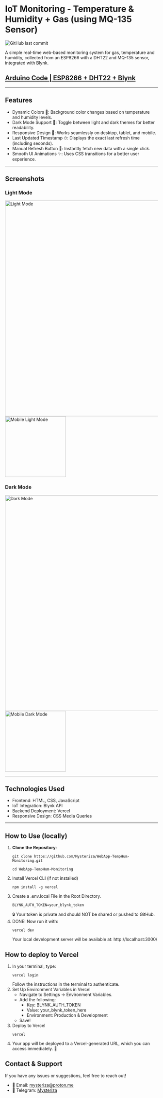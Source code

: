# IoT Monitoring - Temperature & Humidity + Gas (using MQ-135 Sensor)
![GitHub last commit](https://img.shields.io/github/last-commit/Mysteriza/WebApp-TempHum-Monitoring)

A simple real-time web-based monitoring system for gas, temperature and humidity, collected from an ESP8266 with a DHT22 and MQ-135 sensor, integrated with Blynk.

## [Arduino Code | ESP8266 + DHT22 + Blynk](https://github.com/Mysteriza/DHT22-Blynk-Monitoring)

---

## Features
- Dynamic Colors 🎨: Background color changes based on temperature and humidity levels.
- Dark Mode Support 🌙: Toggle between light and dark themes for better readability.
- Responsive Design 📱: Works seamlessly on desktop, tablet, and mobile.
- Last Updated Timestamp ⏱: Displays the exact last refresh time (including seconds).
- Manual Refresh Button 🔄: Instantly fetch new data with a single click.
- Smooth UI Animations ✨: Uses CSS transitions for a better user experience.


---

## Screenshots
### Light Mode
<img src="https://github.com/user-attachments/assets/0ea4686a-8605-48bc-899c-d743b134f1b1" alt="Light Mode" width="710" />
<img src="https://github.com/user-attachments/assets/a6059755-dc1f-4f86-8c74-d87082c3e217" alt="Mobile Light Mode" width="200" />

### Dark Mode
<img src="https://github.com/user-attachments/assets/93cf4264-5f3f-4736-ab49-e1106465a78f" alt="Dark Mode" width="710" />
<img src="https://github.com/user-attachments/assets/8d1438e3-604a-46a6-b76c-fa5e26bad874" alt="Mobile Dark Mode" width="200" />

---

## Technologies Used
- Frontend: HTML, CSS, JavaScript
- IoT Integration: Blynk API
- Backend Deployment: Vercel
- Responsive Design: CSS Media Queries

---

## How to Use (locally)

1. **Clone the Repository**:
   ```
   git clone https://github.com/Mysteriza/WebApp-TempHum-Monitoring.git
   ```
   ```
   cd WebApp-TempHum-Monitoring
   ```
2. Install Vercel CLI (if not installed)
   ```
   npm install -g vercel
   ```
3. Create a .env.local File in the Root Directory.
   ```
   BLYNK_AUTH_TOKEN=your_blynk_token
   ```
   🔒 Your token is private and should NOT be shared or pushed to GitHub.
4. DONE! Now run it with:
   ```
   vercel dev
   ```
   Your local development server will be available at: http://localhost:3000/

## How to deploy to Vercel
1. In your terminal, type:
   ```
   vercel login
   ```
   Follow the instructions in the terminal to authenticate.
2. Set Up Environment Variables in Vercel
   - Navigate to Settings → Environment Variables.
   - Add the following:
      - Key: BLYNK_AUTH_TOKEN
      - Value: your_blynk_token_here
      - Environment: Production & Development
   - Save!
3. Deploy to Vercel
   ```
   vercel
   ```
4. Your app will be deployed to a Vercel-generated URL, which you can access immediately. 🎉

## Contact & Support
If you have any issues or suggestions, feel free to reach out!
- 📧 Email: mysteriza@proton.me
- 🐙 Telegram: [Mysteriza](https://t.me/mysteriza)
